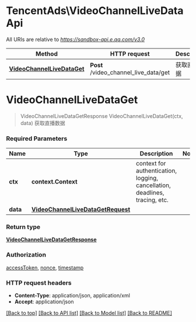 # TencentAds\VideoChannelLiveDataApi

All URIs are relative to *https://sandbox-api.e.qq.com/v3.0*

Method | HTTP request | Description
------------- | ------------- | -------------
[**VideoChannelLiveDataGet**](VideoChannelLiveDataApi.md#VideoChannelLiveDataGet) | **Post** /video_channel_live_data/get | 获取直播数据


# **VideoChannelLiveDataGet**
> VideoChannelLiveDataGetResponse VideoChannelLiveDataGet(ctx, data)
获取直播数据

### Required Parameters

Name | Type | Description  | Notes
------------- | ------------- | ------------- | -------------
 **ctx** | **context.Context** | context for authentication, logging, cancellation, deadlines, tracing, etc.
  **data** | [**VideoChannelLiveDataGetRequest**](VideoChannelLiveDataGetRequest.md)|  | 

### Return type

[**VideoChannelLiveDataGetResponse**](VideoChannelLiveDataGetResponse.md)

### Authorization

[accessToken](../README.md#accessToken), [nonce](../README.md#nonce), [timestamp](../README.md#timestamp)

### HTTP request headers

 - **Content-Type**: application/json, application/xml
 - **Accept**: application/json

[[Back to top]](#) [[Back to API list]](../README.md#documentation-for-api-endpoints) [[Back to Model list]](../README.md#documentation-for-models) [[Back to README]](../README.md)

